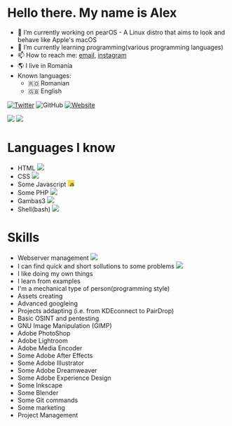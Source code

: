 
<h1>Hello there. My name is Alex</h1>

- 🔭 I’m currently working on pearOS - A Linux distro that aims to look and behave like Apple's macOS
- 🌱 I’m currently learning programming(various programming languages)
- 📫 How to reach me: [email](mailto:alex@pearos.xyz), [instagram](instagram.com/alxb421)
- 🌎 I live in Romania
- Known languages:
  - 🇷🇴 Romanian
  - 🇬🇧 English
<!--- 💬 Ask me about ...-->
<!--- ⚡ Fun fact: ...-->
<!-- - 😄 Pronouns: ...-->
[![Twitter](https://img.shields.io/badge/Twitter-Follow-1c1c1c?style=for-the-badge&logo=twitter)](https://twitter.com/alxb421)
![GitHub](https://img.shields.io/github/followers/alxb421?color=1c1c1c&label=follow&logo=github&style=for-the-badge)
[![Website](https://img.shields.io/badge/Portfolio-Visit-1c1c1c?style=for-the-badge)](https://pearos.xyz)

<p><img src="https://github-readme-stats.vercel.app/api?username=alxb421&show_icons=true&theme=dark&icon_color=eee">     <img src="https://github-readme-stats.vercel.app/api/top-langs/?username=alxb421&theme=dark&hide_langs_below=1-"></p>

# Languages I know
- HTML <img height="15" src="https://www.w3.org/html/logo/downloads/HTML5_Badge_512.png">
- CSS <img height="15" src="https://cdn.345tool.com/public/logos/css-formatter-logo.png">
- Some Javascript <img height="15" src="https://raw.githubusercontent.com/github/explore/80688e429a7d4ef2fca1e82350fe8e3517d3494d/topics/javascript/javascript.png">
- Some PHP <img height="15" src="https://svgshare.com/i/V9h.svg">
- Gambas3 <img height="15" src="https://reposcope.com/media/unknown/none/unknown/application-x-gambas3.png">
- Shell(bash) <img height="15" src="https://upload.wikimedia.org/wikipedia/commons/thumb/4/4b/Bash_Logo_Colored.svg/1024px-Bash_Logo_Colored.svg.png">


# Skills
- Webserver management <img height="15" src="https://techzog.com/wp-content/uploads/2016/05/webserver.png">
- I can find quick and short sollutions to some problems <img height="15" src="ttps://lh3.googleusercontent.com/proxy/Wn8kWnnATjM_cTViYx4kfGdtnzEf4dTPSqQEnE_piA6IPkECzkM5g24fGkgiiRDsKgPtly7_jF5gCMaVwmrMfqSF07CFqHCBl4ytN0Fd6Ggj4_Ar2YIOlg">
- I like doing my own things
- I learn from examples
- I'm a mechanical type of person(programming style)
- Assets creating
- Advanced googleing
- Projects addapting (i.e. from KDEconnect to PairDrop)
- Basic OSINT and pentesting
- GNU Image Manipulation (GIMP)
- Adobe PhotoShop
- Adobe Lightroom
- Adobe Media Encoder
- Some Adobe After Effects
- Some Adobe Illustrator
- Some Adobe Dreamweaver
- Some Adobe Experience Design
- Some Inkscape
- Some Blender
- Some Git commands
- Some marketing
- Project Management
